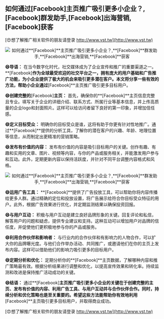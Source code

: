 ## **如何通过**[Facebook]**主页推广吸引更多小企业？,**[Facebook]**群发助手,**[Facebook]**出海营销,**[Facebook]**获客**

[😍想了解推广相关软件的朋友请登录 http://www.vst.tw](http://www.vst.tw)

 <center><img src="https://vst.tw/MP4/tuiguang/png/6.png" alt="如何通过**[Facebook]**主页推广吸引更多小企业？,**[Facebook]**群发助手,**[Facebook]**出海营销,**[Facebook]**获客"></center>

**😄导语：**
在当今数字化时代，社交媒体成为了企业宣传和推广的重要渠道之一。**[Facebook]**作为全球最受欢迎的社交平台之一，拥有庞大的用户基础和广告推广功能，为小企业提供了极大的机会来吸引更多潜在客户。本文将分享一些有效的方法，帮助小企业通过**[Facebook]**主页推广吸引更多目标用户。

**😄创建完整的**[Facebook]**主页：**
首先，确保你的**[Facebook]**主页信息完整且专业。填写关于企业的详细介绍、联系方式、所属行业等基本信息，并上传高质量的企业logo和封面照片。这样可以给访问者留下良好的第一印象，并增加信任感。

**😄定义目标受众：**
明确你的目标受众是谁，这将有助于你更有针对性地推广。通过**[Facebook]**提供的分析工具，了解你的潜在客户的兴趣、年龄、地理位置等信息，从而制定出更精准的营销策略。

**😄发布有价值的内容：**
发布有价值的内容是吸引目标用户的关键。创作有趣、有趣和实用的文章、图片、视频等内容，与你的产品或服务相关，并能激发用户参与和互动。此外，定期更新内容以保持活跃度，并针对不同平台调整内容格式和风格。

 <center><img src="https://vst.tw/MP4/tuiguang/png/5.png" alt="如何通过**[Facebook]**主页推广吸引更多小企业？,**[Facebook]**群发助手,**[Facebook]**出海营销,**[Facebook]**获客"></center>

**😄运用广告工具：**
**[Facebook]**提供了广告投放工具，可以帮助你将内容传播给更多人群。通过精确的定位和投放设置，将广告展示给符合你目标受众特征的用户。此外，根据广告效果进行优化，并定期监测结果以确保投资回报。

**😄与用户互动：**
积极与用户互动是建立良好品牌形象的关键。回复评论和私信，解答用户的问题和疑虑，提供专业建议和支持。这种互动可以增加用户对品牌的信任度，并促使他们更积极地参与你的产品或服务。

**😄利用合作伙伴和影响者：**
与行业内的合作伙伴和有影响力的人物合作，可以扩大你的品牌曝光度。与他们合作举办活动、共同推广，或邀请他们在你的主页上发布内容。这样可以借助他们的影响力吸引更多的目标用户。

**😄定期分析和优化：**
定期分析你的**[Facebook]**主页数据，了解哪种内容和推广策略最有效。根据分析结果进行调整和优化，以提高宣传效果和转化率。持续监测和改进是保持推广活动成功的关键。

**😄结语：**
通过**[Facebook]**主页推广吸引更多小企业的关键在于创建完整的主页、发布有价值的内容、利用广告工具、与用户互动并与合作伙伴合作。同时，持续分析和优化策略也是至关重要的。希望这些方法能帮助你有效地利用**[Facebook]**主页吸引更多目标用户，并取得商业成功。

[😍想了解推广相关软件的朋友请登录 http://www.vst.tw](http://www.vst.tw)



